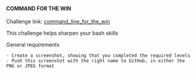 #### COMMAND FOR THE WIN
Challenge link: [command_line_for_the_win](https://cmdchallenge.com/)

This challenge helps sharpen your bash skills

General requirements
```
- Create a screenshot, showing that you completed the required levels
- Push this screenshot with the right name to GitHub, in either the PNG or JPEG format
```
